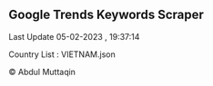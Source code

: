 

## Google Trends Keywords Scraper 
 
Last Update 05-02-2023 , 19:37:14

Country List :
VIETNAM.json



© Abdul Muttaqin 
